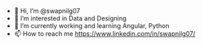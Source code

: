 - 👋 Hi, I’m @swapnilg07
- 👀 I’m interested in Data and Designing
- 🌱 I’m currently working and learning Angular, Python
- 📫 How to reach me https://www.linkedin.com/in/swapnilg07/

<!---
swapnilg07/swapnilg07 is a ✨ special ✨ repository because its `README.md` (this file) appears on your GitHub profile.
You can click the Preview link to take a look at your changes.
--->

